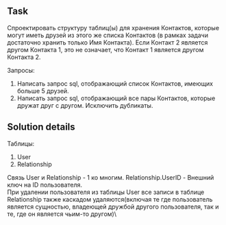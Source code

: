 ## Task
Спроектировать структуру таблиц(ы) для хранения Контактов, которые могут иметь друзей из этого же списка Контактов (в рамках задачи достаточно хранить только Имя Контакта). Если Контакт 2 является другом Контакта 1, это не означает, что Контакт 1 является другом Контакта 2.

Запросы:
1. Написать запрос sql, отображающий список Контактов, имеющих больше 5 друзей.
2. Написать запрос sql, отображающий все пары Контактов, которые дружат друг с другом. Исключить дубликаты.

## Solution details
Таблицы:
1. User
2. Relationship

Связь User и Relationship - 1 ко многим. Relationship.UserID - Внешний ключ на ID пользователя.\
При удалении пользователя из таблицы User все записи в таблице Relationship также каскадом удаляются(включая те где пользователь является сущностью, владеющей дружбой другого пользователя, так и те, где он является чьим-то другом)\

